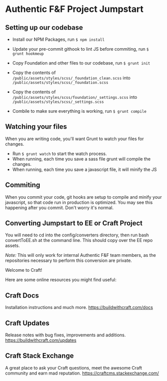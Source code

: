 # Authentic F&F Project Jumpstart

## Setting up our codebase

* Install our NPM Packages, run `$ npm install`
* Update your pre-commit githook to lint JS before commiting, run `$ grunt hookmeup`
* Copy Foundation and other files to our codebase, run `$ grunt init`
* Copy the contents of ```/public/assets/styles/scss/_foundation_clean.scss``` into ```/public/assets/styles/scss/_foundation.scss```
* Copy the contents of ```/public/assets/styles/scss/foundation/_settings.scss``` into ```/public/assets/styles/scss/_settings.scss```

* Combile to make sure everything is working, run `$ grunt compile`

## Watching your files

When you are writing code, you'll want Grunt to watch your files for changes.

* Run `$ grunt watch` to start the watch process.
* When running, each time you save a sass file grunt will compile the changes.
* When running, each time you save a javascript file, it will minify the JS

## Commiting

When you commit your code, git hooks are setup to compile and minify your javascript, so that code run in production is optimized. You may see this happening after you commit. Don't worry it's normal.

## Converting Jumpstart to EE or Craft Project

You will need to cd into the config/converters directory, then run bash convertToEE.sh at the command line. This should copy over the EE repo assets.

_Note:_ This will only work for internal Authentic F&F team members, as the repositories necessary to perform this conversion are private.

Welcome to Craft!

Here are some online resources you might find useful:


Craft Docs
-----------------------------------------------------------------
Installation instructions and much more.
https://buildwithcraft.com/docs


Craft Updates
-----------------------------------------------------------------
Release notes with bug fixes, improvements and additions.
https://buildwithcraft.com/updates


Craft Stack Exchange
-----------------------------------------------------------------
A great place to ask your Craft questions, meet the awesome Craft community and earn mad reputation.
https://craftcms.stackexchange.com/
